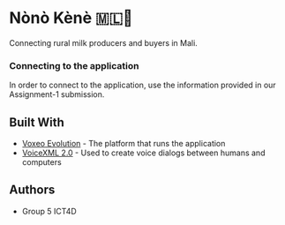 # Nònò Kènè :mali::milk_glass:

Connecting rural milk producers and buyers in Mali.

### Connecting to the application

In order to connect to the application, use the information provided in our Assignment-1 submission.

## Built With

* [Voxeo Evolution](http://evolution.voxeo.com) - The platform that runs the application
* [VoiceXML 2.0](https://www.w3.org/TR/voicexml20/) - Used to create voice dialogs between humans and computers

## Authors

* Group 5 ICT4D
